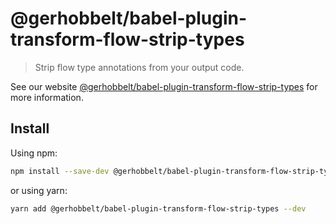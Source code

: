 # @gerhobbelt/babel-plugin-transform-flow-strip-types

> Strip flow type annotations from your output code.

See our website [@gerhobbelt/babel-plugin-transform-flow-strip-types](https://babeljs.io/docs/en/next/babel-plugin-transform-flow-strip-types.html) for more information.

## Install

Using npm:

```sh
npm install --save-dev @gerhobbelt/babel-plugin-transform-flow-strip-types
```

or using yarn:

```sh
yarn add @gerhobbelt/babel-plugin-transform-flow-strip-types --dev
```

